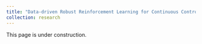 ```yaml
---
title: "Data-driven Robust Reinforcement Learning for Continuous Control"
collection: research
---
```

This page is under construction.
